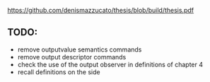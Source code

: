 https://github.com/denismazzucato/thesis/blob/build/thesis.pdf

## TODO:

- remove outputvalue semantics commands
- remove output descriptor commands
- check the use of the output observer in definitions of chapter 4
- recall definitions on the side
